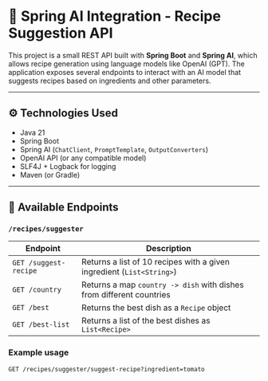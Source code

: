 # 🧠 Spring AI Integration - Recipe Suggestion API

This project is a small REST API built with **Spring Boot** and **Spring AI**, which allows recipe generation using language models like OpenAI (GPT). The application exposes several endpoints to interact with an AI model that suggests recipes based on ingredients and other parameters.

---

## ⚙️ Technologies Used

- Java 21  
- Spring Boot  
- Spring AI (`ChatClient`, `PromptTemplate`, `OutputConverters`)  
- OpenAI API (or any compatible model)  
- SLF4J + Logback for logging  
- Maven (or Gradle)  

---

## 🔌 Available Endpoints

### `/recipes/suggester`

| Endpoint                     | Description                                                                |
|-----------------------------|----------------------------------------------------------------------------|
| `GET /suggest-recipe`       | Returns a list of 10 recipes with a given ingredient (`List<String>`)     |
| `GET /country`              | Returns a map `country -> dish` with dishes from different countries       |
| `GET /best`                 | Returns the best dish as a `Recipe` object                                 |
| `GET /best-list`            | Returns a list of the best dishes as `List<Recipe>`                        |

### Example usage
```http
GET /recipes/suggester/suggest-recipe?ingredient=tomato